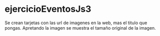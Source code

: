 # ejercicioEventosJs3

Se crean tarjetas con las url de imagenes en la web, mas el titulo que pongas. Apretando la imagen se muestra el tamaño original de la imagen.
